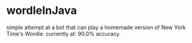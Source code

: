 # wordleInJava
simple attempt at a bot that can play a homemade version of New York Time's Wordle.
currently at: 90.0% accuracy.

